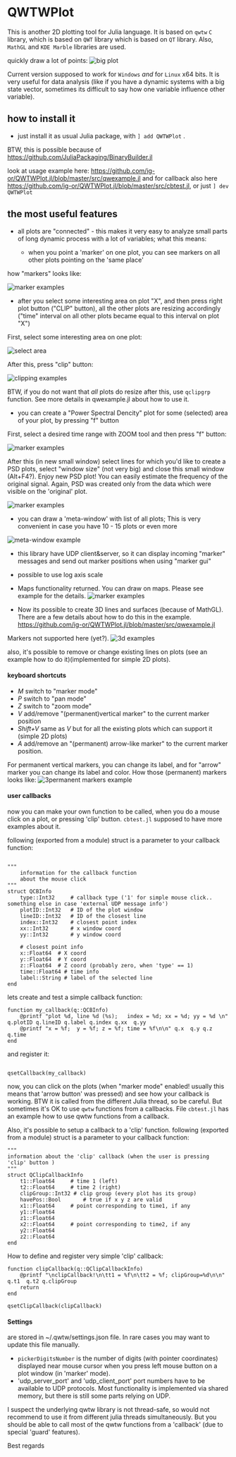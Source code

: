 # QWTWPlot
This is another 2D plotting tool for Julia language.  It is based on `qwtw` `C` library, which is based on `QWT` library which is based on `QT` library. Also, `MathGL` and `KDE Marble` libraries are used.

quickly draw a lot of points:
 ![](docs/img/logo.png "big plot")

Current version supposed to work for `Windows` _and_ for `Linux` x64 bits.
It is very useful for data analysis (like if you have a dynamic systems with a big state vector, sometimes its difficult to say how one variable influence other variable).

## how to install it

* just install it as usual Julia package, with `] add QWTWPlot` .  

BTW, this is possible because of https://github.com/JuliaPackaging/BinaryBuilder.jl

look at usage example here: https://github.com/ig-or/QWTWPlot.jl/blob/master/src/qwexample.jl   and for callback also here https://github.com/ig-or/QWTWPlot.jl/blob/master/src/cbtest.jl,
or just `] dev QWTWPlot`


## the most useful features

* all plots are "connected" - this makes it very easy to analyze small parts of long dynamic process with a lot of variables;  what this means:


  * when you point a 'marker' on one plot, you can see markers on all other plots pointing on the 'same place'

how "markers" looks like:

 ![](docs/img/marker.png "marker examples")


  * after you select some interesting area on plot "X", and then press right plot button ("CLIP" button),  all the other plots are resizing accordingly ("time" interval on all other plots became equal to this interval on plot "X")

First, select some interesting area on one plot:

 ![](docs/img/clip-1.png "select area")

After this, press "clip" button:

 ![](docs/img/clip-2.png "clipping examples")
 
 BTW, if you do not want that *all* plots do resize after this, use `qclipgrp` function. See more details in qwexample.jl about how to use it.


* you can create a "Power Spectral Dencity" plot for some  (selected) area of your plot, by pressing "f" button

First, select a desired time range with ZOOM tool and then press "f" button:

![](docs/img/psd-1.png "marker examples")

After this (in new small window) select lines for which you'd like to create a PSD plots, select "window size" (not very big) and close this small window (Alt+F4?).  Enjoy new PSD plot! You can easily estimate the frequency of the original signal. Again, PSD was created only from the data which were visible on the 'original' plot.

![](docs/img/psd-2.png "marker examples")

* you can draw a 'meta-window' with list of all plots; This is very convenient in case you have 10 - 15 plots or even more

![](docs/img/meta-window.png "meta-window example")

* this library have UDP client&server, so it can display incoming "marker" messages and send out marker positions when using "marker gui"
 * possible to use log axis scale

 * Maps functionality returned. You can draw on maps. Please see example for the details.
 ![](docs/img/map-example.png "marker examples")
 

 * Now its possible to create 3D lines and surfaces (because of MathGL).  There are a few details about how to do this in the example.    https://github.com/ig-or/QWTWPlot.jl/blob/master/src/qwexample.jl
 
 Markers not supported here (yet?).
 ![](docs/img/3d.png "3d examples")

 also,  it's possible to remove or change existing lines on plots (see an example how to do it)(implemented for simple 2D plots).

 #### keyboard shortcuts
 * _M_ switch to "marker mode"
 * _P_ switch to "pan mode"
 * _Z_ switch to "zoom mode"
 * _V_ add/remove "(permanent)vertical marker" to the current marker position
 * _Shift+V_  same as _V_ but for all the existing plots which can support it (simple 2D plots)
 * _A_  add/remove an "(permanent) arrow-like marker" to the current marker position.

 For permanent vertical markers, you can change its label, and for "arrow" marker you can change its label and color.
 How those (permanent) markers looks like:
 ![](docs/img/pm.png "3permanent markers example")

 #### user callbacks

  now you can make your own function to be called, when  you do a mouse click on a plot, or pressing 'clip' button. `cbtest.jl` supposed to have more examples about it.

 following (exported from a module) struct is a parameter to your callback function:

```

"""
	information for the callback function 
	about the mouse click
"""
struct QCBInfo
	type::Int32		# callback type ('1' for simple mouse click.. something else in case 'external UDP message info')
	plotID::Int32	# ID of the plot window
	lineID::Int32	# ID of the closest line
	index::Int32	# closest point index
	xx::Int32		# x window coord
	yy::Int32		# y window coord

	# closest point info
	x::Float64	# X coord
	y::Float64	# Y coord
	z::Float64  # Z coord (probably zero, when 'type' == 1)
	time::Float64 # time info
	label::String # label of the selected line
end
```
 lets create and test a simple callback function:
```
function my_callback(q::QCBInfo)
	@printf "plot %d, line %d (%s);   index = %d; xx = %d; yy = %d \n" q.plotID q.lineID q.label q.index q.xx  q.yy
	@printf "x = %f;  y = %f; z = %f; time = %f\n\n" q.x  q.y q.z q.time
end
```

and register it:

```

qsetCallback(my_callback)
```

now, you can click on the plots (when "marker mode" enabled! usually this means that 'arrow button' was pressed)
 and see how your callback is working.
 BTW it is called from the different Julia thread, so be careful. But sometimes it's OK to use `qwtw` functions from a callbacks. 
 File `cbtest.jl` has an example how to use qwtw functions from a callback.


Also, it's possible to setup a callback to a 'clip' function. 
following (exported from a module) struct is a parameter to your callback function:
```
"""
information about the 'clip' callback (when the user is pressing 'clip' button )
"""
struct QClipCallbackInfo
	t1::Float64 	# time 1 (left)
	t2::Float64		# time 2 (right)
	clipGroup::Int32 # clip group (every plot has its group)
	havePos::Bool       # true if x y z are valid
	x1::Float64		# point corresponding to time1, if any
	y1::Float64
	z1::Float64
	x2::Float64 	# point corresponding to time2, if any
	y2::Float64
	z2::Float64
end
```
How to define and register very simple 'clip' callback:
```
function clipCallback(q::QClipCallbackInfo)
	@printf "\nclipCallback!\n\tt1 = %f\n\tt2 = %f; clipGroup=%d\n\n" q.t1  q.t2 q.clipGroup
	return
end

qsetClipCallback(clipCallback)
```


#### Settings 
are stored in ~/.qwtw/settings.json file. In rare cases you may want to update this file manually. 
 * `pickerDigitsNumber` is the number of digits (with pointer coordinates) displayed near mouse cursor when you press left mouse button on a plot window (in 'marker' mode).
 * 'udp_server_port' and 'udp_client_port' port numbers have to be available to UDP protocols. Most functionality is implemented via shared memory, but there is still some parts relying on UDP. 

 I suspect the underlying qwtw library is not thread-safe, so would not recommend to use it from different julia threads simultaneously. But you should be able to call most of the qwtw functions from a 'callback' (due to special 'guard' features).

 Best regards
 
